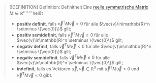 >[!DEFINITION] Definition: Definitheit
>Eine [reelle symmetrische Matrix](Reelle%20symmetrische%20Matrix.md) $M\in\mathbb{R}^{n\times n}$ heißt
>- **positiv definit**, falls $\vec{v}^\mathsf{T}M\vec{v} \gt 0$ für alle $\vec{v}\in\mathbb{R}^n \setminus \{\vec{0}\}$ gilt;
>- **positiv semidefinit**, falls $\vec{v}^\mathsf{T}M\vec{v} \ge 0$ für alle $\vec{v}\in\mathbb{R}^n \setminus \{\vec{0}\}$ gilt;
>- **negativ definit**, falls $\vec{v}^\mathsf{T}M\vec{v} \lt 0$ für alle $\vec{v}\in\mathbb{R}^n \setminus \{\vec{0}\}$ gilt;
>- **negativ semidefinit**, falls $\vec{v}^\mathsf{T}M\vec{v} \le 0$ für alle $\vec{v}\in\mathbb{R}^n \setminus \{\vec{0}\}$ gilt;
>- **indefinit**, falls es Vektoren $\vec{u},\vec{v}\in\mathbb{R}^n$ mit $\vec{u}^\mathsf{T}M\vec{u}\gt 0$ und $\vec{v}^\mathsf{T}M\vec{v}\lt 0$ gibt.